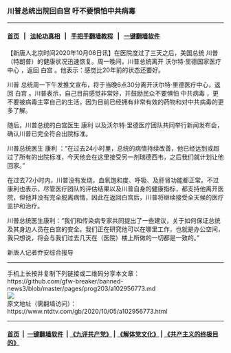 ### 川普总统出院回白宫 吁不要惧怕中共病毒
------------------------

#### [首页](https://github.com/gfw-breaker/banned-news3/blob/master/README.md) &nbsp;&nbsp;|&nbsp;&nbsp; [法轮功真相](https://github.com/begood0513/basic/blob/master/README.md)  &nbsp;&nbsp;|&nbsp;&nbsp; [手把手翻墙教程](https://github.com/gfw-breaker/guides/wiki)  &nbsp;&nbsp;|&nbsp;&nbsp; [一键翻墙软件](https://github.com/gfw-breaker/nogfw/blob/master/README.md)  



<div><div class="post_content" itemprop="articleBody">
 <p>
  【新唐人北京时间2020年10月06日讯】在医院度过了三天之后，美国总统
  <ok href="https://www.ntdtv.com/gb/川普.htm">
   川普
  </ok>
  （特朗普）的健康状况迅速恢复。周一晚间，川普总统离开
  <ok href="https://www.ntdtv.com/gb/沃尔特·里德国家医疗中心.htm">
   沃尔特·里德国家医疗中心
  </ok>
  ，返回
  <ok href="https://www.ntdtv.com/gb/白宫.htm">
   白宫
  </ok>
  。他表示：感觉比20年前的状态还要好。
 </p>
 <p>
  <ok href="https://www.ntdtv.com/gb/川普.htm">
   川普
  </ok>
  总统周一下午发推文宣布，将于当晚6点30分离开沃尔特·里德医疗中心，返回
  <ok href="https://www.ntdtv.com/gb/白宫.htm">
   白宫
  </ok>
  。川普表示，自己目前感觉非常好，并鼓励民众不要惧怕
  <ok href="https://www.ntdtv.com/gb/中共病毒.htm">
   中共病毒
  </ok>
  ，更不要被病毒主宰自己的生活，因为目前已经拥有非常有效的药物和对中共病毒的更多了解。
 </p>
 <p>
  随后，川普总统的白宫医生
  <ok href="https://www.ntdtv.com/gb/康利.htm">
   康利
  </ok>
  以及沃尔特·里德医疗团队共同举行新闻发布会，确认川普已完全符合出院标准。
 </p>
 <p>
  川普总统医生
  <ok href="https://www.ntdtv.com/gb/康利.htm">
   康利
  </ok>
  ：“在过去24小时里，总统的病情持续改善，他已经达到或超过了所有的出院标准，今天他会在这里接受另一剂瑞德西韦，之后我们就计划让他回家。”
 </p>
 <p>
  在过去72小时内，川普没有发烧，血氧饱和度、呼吸、及肝肾功能都正常。不过康利也表示，尽管医疗团队的评估结果以及川普自身的健康指标，都支持他离开医院，但他并没有完全脱离病情，因此在返回白宫后，川普将继续接受全天候的医疗监护和治疗。
 </p>
 <p>
  川普总统医生康利：“我们和传染病专家共同提出了一些建议，关于如何保证总统及其身边人员在白宫的安全。我们正在研究他可以在哪里工作，也就是办公空间，我只想说，将会与我们过去几天在（医院）楼上所做的一切都是一致的。”
 </p>
 <p>
  新唐人记者乔安综合报导
 </p>
 <div class="single_ad">
 </div>
</div>
</div>
<hr/>
手机上长按并复制下列链接或二维码分享本文章：<br/>
https://github.com/gfw-breaker/banned-news3/blob/master/pages/prog203/a102956773.md <br/>
<a href='https://github.com/gfw-breaker/banned-news3/blob/master/pages/prog203/a102956773.md'><img src='https://github.com/gfw-breaker/banned-news3/blob/master/pages/prog203/a102956773.md.png'/></a> <br/>
原文地址（需翻墙访问）：https://www.ntdtv.com/gb/2020/10/05/a102956773.html


------------------------
#### [首页](https://github.com/gfw-breaker/banned-news3/blob/master/README.md) &nbsp;|&nbsp; [一键翻墙软件](https://github.com/gfw-breaker/nogfw/blob/master/README.md) &nbsp;| [《九评共产党》](https://github.com/gfw-breaker/9ping.md/blob/master/README.md#九评之一评共产党是什么) | [《解体党文化》](https://github.com/gfw-breaker/jtdwh.md/blob/master/README.md) | [《共产主义的终极目的》](https://github.com/gfw-breaker/gczydzjmd.md/blob/master/README.md)


<img src='http://gfw-breaker.win/banned-news3/pages/prog203/a102956773.md' width='0px' height='0px'/>